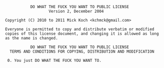                 DO WHAT THE FUCK YOU WANT TO PUBLIC LICENSE
                        Version 2, December 2004

     Copyright (C) 2010 to 2011 Mick Koch <kchmck@gmail.com>

     Everyone is permitted to copy and distribute verbatim or modified
     copies of this license document, and changing it is allowed as long
     as the name is changed.

                DO WHAT THE FUCK YOU WANT TO PUBLIC LICENSE
       TERMS AND CONDITIONS FOR COPYING, DISTRIBUTION AND MODIFICATION

      0. You just DO WHAT THE FUCK YOU WANT TO.


